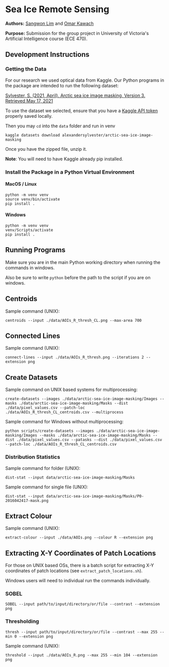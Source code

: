 # Sea Ice Remote Sensing

**Authors:** [Sangwon Lim](https://github.com/sum1lim) and [Omar Kawach](https://github.com/omarkawach)

**Purpose:** Submission for the group project in University of Victoria's Artificial Intelligence course (ECE 470). 

## Development Instructions 

### Getting the Data

For our research we used optical data from Kaggle. Our Python programs in the package are intended to run the following dataset:

[Sylvester, S. (2021, April). Arctic sea ice image masking, Version 3. Retrieved May 17, 2021](https://www.kaggle.com/alexandersylvester/arctic-sea-ice-image-masking/version/3)

To use the dataset we selected, ensure that you have a [Kaggle API token](https://www.kaggle.com/c/two-sigma-financial-news/discussion/83593) properly saved locally. 

Then you may ```cd``` into the ```data``` folder and run in venv

```
kaggle datasets download alexandersylvester/arctic-sea-ice-image-masking 
```

Once you have the zipped file, unzip it. 

**Note**: You will need to have Kaggle already pip installed. 

### Install the Package in a Python Virtual Environment

#### MacOS / Linux

```
python -m venv venv
source venv/bin/activate
pip install .
```

#### Windows

```
python -m venv venv
venv/Scripts/activate
pip install .
```

## Running Programs

Make sure you are in the main Python working directory when running the commands in windows.

Also be sure to write ```python``` before the path to the script if you are on windows. 

## Centroids

Sample command (UNIX):

```centroids --input ./data/AOIs_R_thresh_CL.png --max-area 700```

## Connected Lines

Sample command (UNIX):

```connect-lines --input ./data/AOIs_R_thresh.png --iterations 2 --extension png```

## Create Datasets

Sample command on UNIX based systems for multiprocessing: 

```create-datasets --images ./data/arctic-sea-ice-image-masking/Images --masks ./data/arctic-sea-ice-image-masking/Masks --dist ./data/pixel_values.csv --patch-loc ./data/AOIs_R_thresh_CL_centroids.csv --multiprocess```

Sample command for Windows without multiprocessing:

```python scripts/create-datasets --images ./data/arctic-sea-ice-image-masking/Images --masks ./data/arctic-sea-ice-image-masking/Masks --dist ./data/pixel_values.csv --patasks --dist ./data/pixel_values.csv --patch-loc ./data/AOIs_R_thresh_CL_centroids.csv```

### Distribution Statistics 

Sample command for folder (UNIX): 

```dist-stat --input data/arctic-sea-ice-image-masking/Masks```

Sample command for single file (UNIX): 

```dist-stat --input data/arctic-sea-ice-image-masking/Masks/P0-2016042417-mask.png```

## Extract Colour 

Sample command (UNIX):

```extract-colour --input ./data/AOIs.png --colour R --extension png```         

## Extracting X-Y Coordinates of Patch Locations

For those on UNIX based OSs, there is a batch script for extracting X-Y coordinates of patch locations (see ```extract_patch_locations.sh```). 

Windows users will need to individual run the commands individually. 
### SOBEL

```SOBEL --input path/to/input/directory/or/file --contrast --extension png```

### Thresholding

```thresh --input path/to/input/directory/or/file --contrast --max 255 --min 0 --extension png```

Sample command (UNIX):

```threshold --input ./data/AOIs_R.png --max 255 --min 104 --extension png```